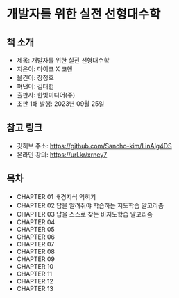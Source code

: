 # 개발자를 위한 실전 선형대수학

## 책 소개

 - 제목: 개발자를 위한 실전 선형대수학
 - 지은이: 마이크 X 코헨
 - 옮긴이: 장정호
 - 펴낸이: 김태헌
 - 출판사: 한빛미디어(주)
 - 초판 1쇄 발행: 2023년 09월 25일

## 참고 링크

 - 깃허브 주소: https://github.com/Sancho-kim/LinAlg4DS
 - 온라인 강의: https://url.kr/xrney7

## 목차

 - CHAPTER 01 배경지식 익히기
 - CHAPTER 02 답을 알려줘야 학습하는 지도학습 알고리즘
 - CHAPTER 03 답을 스스로 찾는 비지도학습 알고리즘
 - CHAPTER 04
 - CHAPTER 05
 - CHAPTER 06
 - CHAPTER 07
 - CHAPTER 08
 - CHAPTER 09
 - CHAPTER 10
 - CHAPTER 11
 - CHAPTER 12
 - CHAPTER 13
